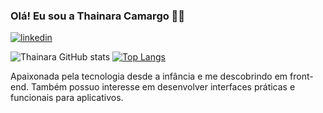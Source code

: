 ### Olá! Eu sou a Thainara Camargo   👩‍💻 

[![linkedin](https://img.shields.io/badge/LinkedIn-0077B5?style=for-the-badge&logo=linkedin&logoColor=white)](https://www.linkedin.com/in/thainara-camargo-a2901123a/)

![Thainara GitHub stats](https://github-readme-stats.vercel.app/api?username=ThainaraCamargo&show_icons=true&theme=dracula)
[![Top Langs](https://github-readme-stats.vercel.app/api/top-langs/?username=ThainaraCamargo&layout=compact)](https://github.com/ThainaraCamargo/github-readme-stats)


Apaixonada pela tecnologia desde a infância e me descobrindo em front-end. Também possuo interesse em desenvolver interfaces práticas e funcionais para aplicativos. 
